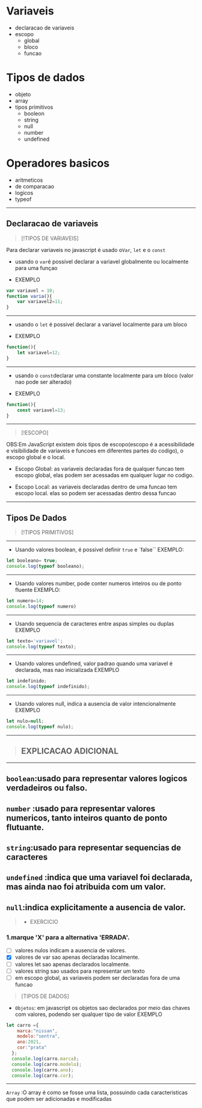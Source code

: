 # Variaveis
- declaracao de variaveis
- escopo
  - global
  - bloco
  - funcao

# Tipos de dados
- objeto
- array
- tipos primitivos
  - booleon
  - string
  - null
  - number
  - undefined
  
# Operadores basicos
- aritmeticos
- de comparacao
- logicos
- typeof

---
  ## Declaracao de variaveis
  >[!TIPOS DE VARIAVEIS]

  Para declarar variaveis no javascript é usado o`Var`, `let` e o `const`

  - usando o `var`é possivel declarar a variavel globalmente ou localmente para uma funçao

- EXEMPLO
```JavaScript
var variavel = 10;
function varia(){
    var variavel2=11;
}
```
---

   - usando o `let` é possivel declarar a variavel localmente para um bloco

- EXEMPLO
``` JavaScript
function(){
    let variavel=12;
}
```
---
  - usando o `const`declarar uma constante localmente para um bloco (valor nao pode ser alterado)

- EXEMPLO
```JavaScript
function(){
    const variavel=13;
}
```
---
>[!ESCOPO]

OBS:Em JavaScript existem dois tipos de escopo(escopo é a acessibilidade e visibilidade de variaveis e funcoes em diferentes partes do codigo), o escopo global e o local.

- Escopo Global: as variaveis declaradas fora de qualquer funcao tem escopo global, elas podem ser acessadas em qualquer lugar no codigo.

- Escopo Local: as variaveis declaradas dentro de uma funcao tem escopo local. elas so podem ser acessadas dentro dessa funcao
---

## Tipos De Dados
>[!TIPOS PRIMITIVOS]
---
- Usando valores boolean, é possivel definir `true` e `false``
EXEMPLO:
```JavaScript
let booleano= true;
console.log(typeof booleano);
```
---
- Usando valores number, pode conter numeros inteiros ou de ponto fluente 
EXEMPLO:
```JavaScript
let numero=14;
console.log(typeof numero)
```
---
- Usando sequencia de caracteres entre aspas simples ou duplas
EXEMPLO
```JavaScript
let texto='variavel';
console.log(typeof texto);
```
---
- Usando valores undefined, valor padrao quando uma variavel é declarada, mas nao inicializada
EXEMPLO
```JavaScript
let indefinido;
console.log(typeof indefinido);
```
---
- Usando valores null, indica a ausencia de valor intencionalmente 
EXEMPLO
```JavaScript
let nulo=null;
console.log(typeof nulo);
```
---
>## EXPLICACAO ADICIONAL
---
``boolean``:usado para representar valores logicos verdadeiros ou falso.
---
``number`` :usado para representar valores numericos, tanto inteiros quanto de ponto flutuante.
---
``string``:usado para representar sequencias de caracteres
---
``undefined`` :indica que uma variavel foi declarada, mas ainda nao foi atribuida com um valor.
---
``null``:indica explicitamente a ausencia de valor.
---
>- EXERCICIO
### 1.marque 'X' para a alternativa 'ERRADA'.
- [ ] valores nulos indicam a ausencia de valores.
- [X] valores de var sao apenas declaradas localmente.
- [ ] valores let sao apenas declarados localmente.
- [ ] valores string sao usados para representar um texto
- [ ] em escopo global, as variaveis podem ser declaradas fora de uma funcao 

>[TIPOS DE DADOS]
- ``Objetos``: em javascript os objetos sao declarados por meio das chaves com valores, podendo ser qualquer tipo de valor
EXEMPLO
```JavaScript
let carro ={
    marca:"nissan",
    modelo:"sentra",
    ano:2021,
    cor:"prata"
  };
  console.log(carro.marca);
  console.log(carro.modelo);
  console.log(carro.ano);
  console.log(carro.cor);
```
---
``Array`` :O array é como se fosse uma lista, possuindo cada caracteristicas que podem ser adicionadas e modificadas

